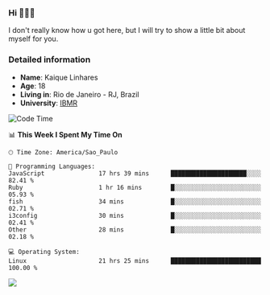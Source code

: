 ### Hi 🙋🏽‍♂️

I don't really know how u got here, but I will try to show a little bit about myself for you.

### Detailed information

* **Name**: Kaique Linhares
* **Age**: 18
* **Living in**: Rio  de Janeiro - RJ, Brazil
* **University**: [IBMR](https://www.ibmr.br/)

<!--START_SECTION:waka-->
![Code Time](http://img.shields.io/badge/Code%20Time-636%20hrs%2023%20mins-blue)

📊 **This Week I Spent My Time On** 

```text
🕑︎ Time Zone: America/Sao_Paulo

💬 Programming Languages: 
JavaScript               17 hrs 39 mins      █████████████████████░░░░   82.41 % 
Ruby                     1 hr 16 mins        █░░░░░░░░░░░░░░░░░░░░░░░░   05.93 % 
fish                     34 mins             █░░░░░░░░░░░░░░░░░░░░░░░░   02.71 % 
i3config                 30 mins             █░░░░░░░░░░░░░░░░░░░░░░░░   02.41 % 
Other                    28 mins             █░░░░░░░░░░░░░░░░░░░░░░░░   02.18 % 

💻 Operating System: 
Linux                    21 hrs 25 mins      █████████████████████████   100.00 % 
```


<!--END_SECTION:waka-->

<a href="https://www.linkedin.com/in/kaique-linhares-25a840208/"  target="_blank"><img src="https://img.shields.io/badge/-LinkedIn-%230077B5?style=for-the-badge&logo=linkedin&logoColor=white" target="_blank"></a>
